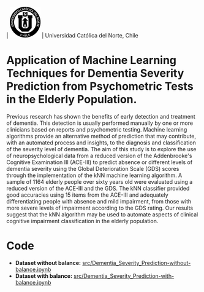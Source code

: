 | ![Universidad Católica del Norte](images/60x60-ucn-negro.png "www.ucn.cl") | Universidad Católica del Norte, Chile

# Application of Machine Learning Techniques for Dementia Severity Prediction from Psychometric Tests in the Elderly Population.

Previous research has shown the benefits of early detection and treatment of dementia. This detection is usually performed manually by one or more clinicians based on reports and psychometric testing. Machine learning algorithms provide an alternative method of prediction that may contribute, with an automated process and insights, to the diagnosis and classification of the severity level of dementia. The aim of this study is to explore the use of neuropsychological data from a reduced version of the Addenbrooke's Cognitive Examination III (ACE-III) to predict absence or different levels of dementia severity using the Global Deterioration Scale (GDS) scores through the implementation of the kNN machine learning algorithm. A sample of 1164 elderly people over sixty years old were evaluated using a reduced version of the ACE-III and the GDS. The kNN classifier provided good accuracies using 15 items from the ACE-III and adequately differentiating people with absence and mild impairment, from those with more severe levels of impairment according to the GDS rating. Our results suggest that the kNN algorithm may be used to automate aspects of clinical cognitive impairment classification in the elderly population.


# Code

* **Dataset without balance:** [src/Dementia_Severity_Prediction-without-balance.ipynb](src/Dementia_Severity_Prediction_without_balance.ipynb)
* **Dataset with balance:** [src/Dementia_Severity_Prediction-with-balance.ipynb](src/Dementia_Severity_Prediction_with_balance_checkpoint.ipynb)
